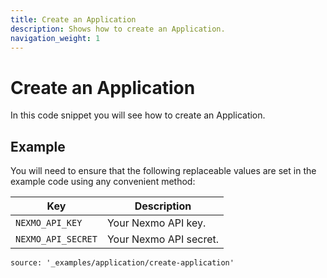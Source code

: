 ```yaml
---
title: Create an Application
description: Shows how to create an Application.
navigation_weight: 1
---
```


# Create an Application

In this code snippet you will see how to create an Application.

## Example

You will need to ensure that the following replaceable values are set in the example code using any convenient method:

Key | Description
-- | --
`NEXMO_API_KEY` | Your Nexmo API key.
`NEXMO_API_SECRET` | Your Nexmo API secret.

```code_snippets
source: '_examples/application/create-application'
```
